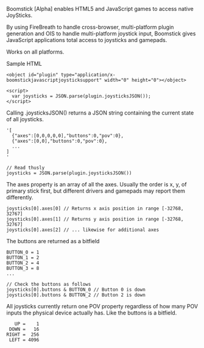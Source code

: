 Boomstick [Alpha] enables HTML5 and JavaScript games to access native JoySticks.

By using FireBreath to handle cross-browser, multi-platform plugin generation
and OIS to handle multi-platform joystick input, Boomstick gives JavaScript
applications total access to joysticks and gamepads.

Works on all platforms.

Sample HTML

    <object id="plugin" type="application/x-boomstickjavascriptjoysticksupport" width="0" height="0"></object>

    <script>
      var joysticks = JSON.parse(plugin.joysticksJSON());
    </script>

Calling .joysticksJSON() returns a JSON string containing the current state of all joysticks.

    '[
      {"axes":[0,0,0,0,0],"buttons":0,"pov":0},
      {"axes":[0,0],"buttons":0,"pov":0},
      ...
    ]
    '
    
    // Read thusly
    joysticks = JSON.parse(plugin.joysticksJSON())

The axes property is an array of all the axes. Usually the order is x, y, of primary stick first, but different drivers and gamepads may report them differently.

    joysticks[0].axes[0] // Returns x axis position in range [-32768, 32767]
    joysticks[0].axes[1] // Returns y axis position in range [-32768, 32767]
    joysticks[0].axes[2] // ... likewise for additional axes

The buttons are returned as a bitfield

    BUTTON_0 = 1
    BUTTON_1 = 2
    BUTTON_2 = 4
    BUTTON_3 = 8
    ...

    // Check the buttons as follows
    joysticks[0].buttons & BUTTON_0 // Button 0 is down
    joysticks[0].buttons & BUTTON_2 // Button 2 is down

All joysticks currently return one POV property regardless of how many POV inputs the physical device actually has. Like the buttons is a bitfield.

       UP =    1
     DOWN =   16
    RIGHT =  256
     LEFT = 4096
